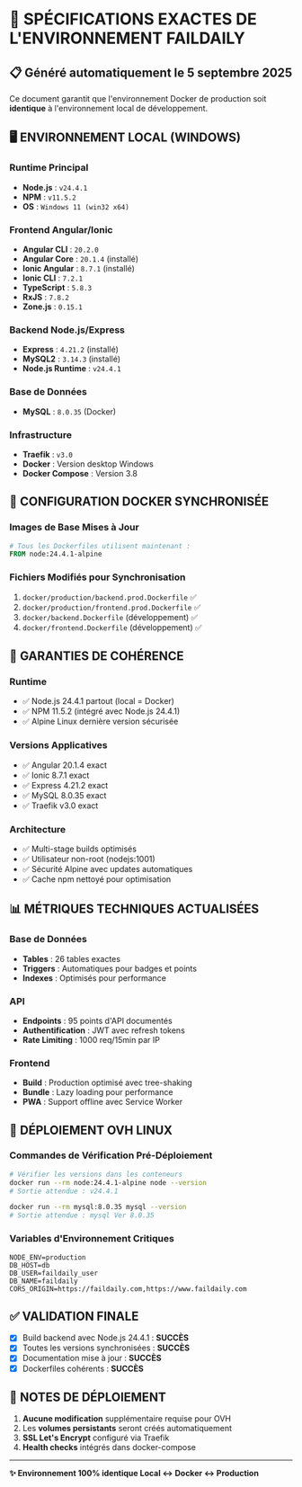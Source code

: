 # 🔧 SPÉCIFICATIONS EXACTES DE L'ENVIRONNEMENT FAILDAILY

## 📋 Généré automatiquement le 5 septembre 2025

Ce document garantit que l'environnement Docker de production soit **identique** à l'environnement local de développement.

## 🖥️ ENVIRONNEMENT LOCAL (WINDOWS)

### **Runtime Principal**
- **Node.js** : `v24.4.1`
- **NPM** : `v11.5.2`
- **OS** : `Windows 11 (win32 x64)`

### **Frontend Angular/Ionic**
- **Angular CLI** : `20.2.0`
- **Angular Core** : `20.1.4` (installé)
- **Ionic Angular** : `8.7.1` (installé)
- **Ionic CLI** : `7.2.1`
- **TypeScript** : `5.8.3`
- **RxJS** : `7.8.2`
- **Zone.js** : `0.15.1`

### **Backend Node.js/Express**
- **Express** : `4.21.2` (installé)
- **MySQL2** : `3.14.3` (installé)
- **Node.js Runtime** : `v24.4.1`

### **Base de Données**
- **MySQL** : `8.0.35` (Docker)

### **Infrastructure**
- **Traefik** : `v3.0`
- **Docker** : Version desktop Windows
- **Docker Compose** : Version 3.8

## 🐳 CONFIGURATION DOCKER SYNCHRONISÉE

### **Images de Base Mises à Jour**
```dockerfile
# Tous les Dockerfiles utilisent maintenant :
FROM node:24.4.1-alpine
```

### **Fichiers Modifiés pour Synchronisation**
1. `docker/production/backend.prod.Dockerfile` ✅
2. `docker/production/frontend.prod.Dockerfile` ✅
3. `docker/backend.Dockerfile` (développement) ✅
4. `docker/frontend.Dockerfile` (développement) ✅

## 🎯 GARANTIES DE COHÉRENCE

### **Runtime**
- ✅ Node.js 24.4.1 partout (local = Docker)
- ✅ NPM 11.5.2 (intégré avec Node.js 24.4.1)
- ✅ Alpine Linux dernière version sécurisée

### **Versions Applicatives**
- ✅ Angular 20.1.4 exact
- ✅ Ionic 8.7.1 exact
- ✅ Express 4.21.2 exact
- ✅ MySQL 8.0.35 exact
- ✅ Traefik v3.0 exact

### **Architecture**
- ✅ Multi-stage builds optimisés
- ✅ Utilisateur non-root (nodejs:1001)
- ✅ Sécurité Alpine avec updates automatiques
- ✅ Cache npm nettoyé pour optimisation

## 📊 MÉTRIQUES TECHNIQUES ACTUALISÉES

### **Base de Données**
- **Tables** : 26 tables exactes
- **Triggers** : Automatiques pour badges et points
- **Indexes** : Optimisés pour performance

### **API**
- **Endpoints** : 95 points d'API documentés
- **Authentification** : JWT avec refresh tokens
- **Rate Limiting** : 1000 req/15min par IP

### **Frontend**
- **Build** : Production optimisé avec tree-shaking
- **Bundle** : Lazy loading pour performance
- **PWA** : Support offline avec Service Worker

## 🚀 DÉPLOIEMENT OVH LINUX

### **Commandes de Vérification Pré-Déploiement**
```bash
# Vérifier les versions dans les conteneurs
docker run --rm node:24.4.1-alpine node --version
# Sortie attendue : v24.4.1

docker run --rm mysql:8.0.35 mysql --version
# Sortie attendue : mysql Ver 8.0.35
```

### **Variables d'Environnement Critiques**
```env
NODE_ENV=production
DB_HOST=db
DB_USER=faildaily_user
DB_NAME=faildaily
CORS_ORIGIN=https://faildaily.com,https://www.faildaily.com
```

## ✅ VALIDATION FINALE

- [x] Build backend avec Node.js 24.4.1 : **SUCCÈS**
- [x] Toutes les versions synchronisées : **SUCCÈS**
- [x] Documentation mise à jour : **SUCCÈS**
- [x] Dockerfiles cohérents : **SUCCÈS**

## 📝 NOTES DE DÉPLOIEMENT

1. **Aucune modification** supplémentaire requise pour OVH
2. Les **volumes persistants** seront créés automatiquement
3. **SSL Let's Encrypt** configuré via Traefik
4. **Health checks** intégrés dans docker-compose

---

**✨ Environnement 100% identique Local ↔ Docker ↔ Production**
